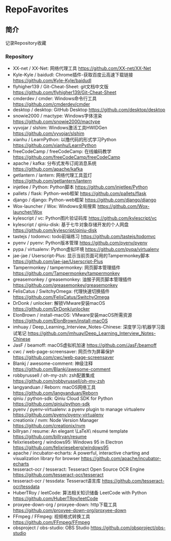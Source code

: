 # RepoFavorites

## 简介

记录Repository收藏

### Repository

* XX-net / XX-Net: 网络代理工具 https://github.com/XX-net/XX-Net
* Kyle-Kyle / baidudl: Chrome插件-获取百度云高速下载链接 https://github.com/Kyle-Kyle/baidudl
* flyhigher139 / Git-Cheat-Sheet: git文档中文版 https://github.com/flyhigher139/Git-Cheat-Sheet
* cmderdev / cmder: Windows命令行工具 https://github.com/cmderdev/cmder
* desktop / desktop: GitHub Desktop https://github.com/desktop/desktop
* snowie2000 / mactype: Windows字体渲染 https://github.com/snowie2000/mactype
* vyvojar / slshim: Windows激活工具HWIDGen https://github.com/vyvojar/slshim
* xianhu / LearnPython: 以撸代码的形式学习Python https://github.com/xianhu/LearnPython
* freeCodeCamp / freeCodeCamp: 在线编码教学 https://github.com/freeCodeCamp/freeCodeCamp
* apache / kafka: 分布式发布订阅消息系统 https://github.com/apache/kafka
* getlantern / lantern: 网络代理工具蓝灯 https://github.com/getlantern/lantern
* injetlee / Python: Python脚本 https://github.com/injetlee/Python
* pallets / flask: Python-web框架 https://github.com/pallets/flask
* django / django: Python-web框架 https://github.com/django/django
* Wox-launcher / Wox: Windows全局搜索 https://github.com/Wox-launcher/Wox
* kylescript / vc: Python图片验证码库 https://github.com/kylescript/vc
* kylescript / qiniu-disk: 基于七牛对象存储开发的个人网盘 https://github.com/kylescript/qiniu-disk
* tastejs / todomvc: todo前端练习 https://github.com/tastejs/todomvc
* pyenv / pyenv: Python版本管理 https://github.com/pyenv/pyenv
* pypa / virtualenv: Python虚拟环境 https://github.com/pypa/virtualenv
* jae-jae / Userscript-Plus: 显示当前页面可用的Tampermonkey脚本 https://github.com/jae-jae/Userscript-Plus
* Tampermonkey / tampermonkey: 网页脚本管理插件 https://github.com/Tampermonkey/tampermonkey
* greasemonkey / greasemonkey: 油猴子网页脚本管理插件 https://github.com/greasemonkey/greasemonkey
* FelisCatus / SwitchyOmega: 代理快速切换插件 https://github.com/FelisCatus/SwitchyOmega
* DrDonk / unlocker: 解锁VMware安装macOS https://github.com/DrDonk/unlocker
* ElonBrown / install-macOS: VMware安装macOS所需资源 https://github.com/ElonBrown/install-macOS
* imhuay / Deep_Learning_Interview_Notes-Chinese: 深度学习/机器学习面试笔记 https://github.com/imhuay/Deep_Learning_Interview_Notes-Chinese
* JasF / beamoff: macOS虚拟机加速 https://github.com/JasF/beamoff
* cwc / web-page-screensaver: 网页作为屏幕保护 https://github.com/cwc/web-page-screensaver
* Blankj / awesome-comment: 神级注释 https://github.com/Blankj/awesome-comment
* robbyrussell / oh-my-zsh: zsh配置集成 https://github.com/robbyrussell/oh-my-zsh
* langyanduan / Reborn: macOS网络工具 https://github.com/langyanduan/Reborn
* qiniu / python-sdk: Qiniu Cloud SDK for Python https://github.com/qiniu/python-sdk
* pyenv / pyenv-virtualenv: a pyenv plugin to manage virtualenv https://github.com/pyenv/pyenv-virtualenv
* creationix / nvm: Node Version Manager https://github.com/creationix/nvm
* billryan / resume: An elegant \LaTeX\ résumé template https://github.com/billryan/resume
* felixrieseberg / windows95: Windows 95 in Electron https://github.com/felixrieseberg/windows95
* apache / incubator-echarts: A powerful, interactive charting and visualization library for browser https://github.com/apache/incubator-echarts
* tesseract-ocr / tesseract: Tesseract Open Source OCR Engine https://github.com/tesseract-ocr/tesseract
* tesseract-ocr / tessdata: Tesseract语言库 https://github.com/tesseract-ocr/tessdata
* HuberTRoy / leetCode: 算法相关知识储备 LeetCode with Python https://github.com/HuberTRoy/leetCode
* proxyee-down-org / proxyee-down: http下载工具 https://github.com/proxyee-down-org/proxyee-down
* FFmpeg / FFmpeg: 视频格式转换工具 https://github.com/FFmpeg/FFmpeg
* obsproject / obs-studio: OBS Studio https://github.com/obsproject/obs-studio
